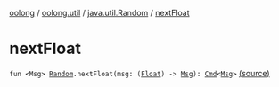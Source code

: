[oolong](../../index.md) / [oolong.util](../index.md) / [java.util.Random](index.md) / [nextFloat](./next-float.md)

# nextFloat

`fun <Msg> `[`Random`](http://docs.oracle.com/javase/6/docs/api/java/util/Random.html)`.nextFloat(msg: (`[`Float`](https://kotlinlang.org/api/latest/jvm/stdlib/kotlin/-float/index.html)`) -> `[`Msg`](next-float.md#Msg)`): `[`Cmd`](../../oolong.platform/-cmd/index.md)`<`[`Msg`](next-float.md#Msg)`>` [(source)](https://github.com/pardom/oolong/tree/master/oolong/src/main/kotlin/oolong/util/random.kt#L14)